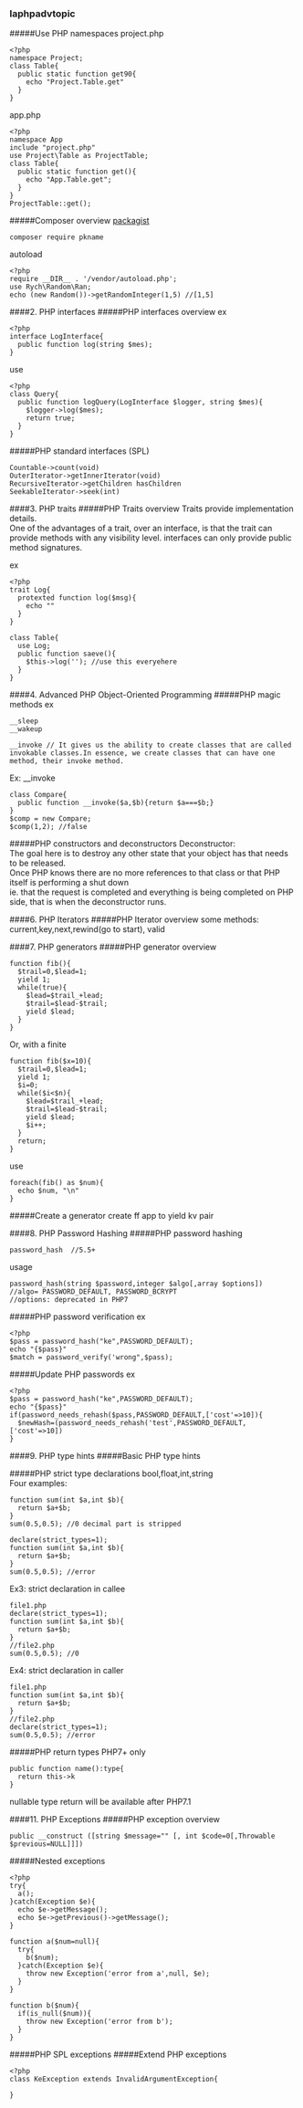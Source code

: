 ### laphpadvtopic
#####Use PHP namespaces
project.php
```
<?php
namespace Project;
class Table{
  public static function get90{
    echo "Project.Table.get" 
  }
}
```

app.php
```
<?php
namespace App
include "project.php"
use Project\Table as ProjectTable;
class Table{
  public static function get(){
    echo "App.Table.get";
  }
}
ProjectTable::get();
```
#####Composer overview
[packagist](http://packagist.com)
```
composer require pkname
```
autoload
```
<?php
require __DIR__ . '/vendor/autoload.php';
use Rych\Random\Ran;
echo (new Random())->getRandomInteger(1,5) //[1,5]
```

####2. PHP interfaces
#####PHP interfaces overview
ex
```
<?php 
interface LogInterface{
  public function log(string $mes);
}
```
use
```
<?php
class Query{
  public function logQuery(LogInterface $logger, string $mes){
    $logger->log($mes);
    return true;
  }
}
```
#####PHP standard interfaces (SPL)
```
Countable->count(void)
OuterIterator->getInnerIterator(void)
RecursiveIterator->getChildren hasChildren
SeekableIterator->seek(int)
```
####3. PHP traits
#####PHP Traits overview
Traits provide implementation details.  
One of the advantages of a trait, over an interface, is that the trait can provide methods with any visibility level. interfaces can only provide public method signatures.  

ex
```
<?php
trait Log{
  protexted function log($msg){
    echo ""
  }
}

class Table{
  use Log;
  public function saeve(){
    $this->log(''); //use this everyehere
  }
}
```
####4. Advanced PHP Object-Oriented Programming
#####PHP magic methods
ex
```
__sleep
__wakeup
```
```
__invoke // It gives us the ability to create classes that are called invokable classes.In essence, we create classes that can have one method, their invoke method.
```
Ex: __invoke
```
class Compare{
  public function __invoke($a,$b){return $a===$b;}
}
$comp = new Compare;
$comp(1,2); //false
```
#####PHP constructors and deconstructors
Deconstructor:  
The goal here is to destroy any other state that your object has that needs to be released.  
Once PHP knows there are no more references to that class or that PHP itself is performing a shut down  
ie. that the request is completed and everything is being completed on PHP side, that is when the deconstructor runs.  








####6. PHP Iterators
#####PHP Iterator overview
some methods:  
current,key,next,rewind(go to start), valid  










####7. PHP generators
#####PHP generator overview
```
function fib(){
  $trail=0,$lead=1;
  yield 1;
  while(true){
    $lead=$trail_+lead;
    $trail=$lead-$trail;
    yield $lead;
  }
}
```
Or, with a finite
```
function fib($x=10){
  $trail=0,$lead=1;
  yield 1;
  $i=0;
  while($i<$n){
    $lead=$trail_+lead;
    $trail=$lead-$trail;
    yield $lead;
    $i++;
  }
  return;
}
```
use
```
foreach(fib() as $num){
  echo $num, "\n"
}
```

#####Create a generator
create ff app to yield kv pair














####8. PHP Password Hashing
#####PHP password hashing
```
password_hash  //5.5+
```
usage
```
password_hash(string $password,integer $algo[,array $options])
//algo= PASSWORD_DEFAULT, PASSWORD_BCRYPT
//options: deprecated in PHP7
```
#####PHP password verification
ex
```
<?php
$pass = password_hash("ke",PASSWORD_DEFAULT);
echo "{$pass}"
$match = password_verify('wrong",$pass);
```

#####Update PHP passwords
ex
```
<?php
$pass = password_hash("ke",PASSWORD_DEFAULT);
echo "{$pass}"
if(password_needs_rehash($pass,PASSWORD_DEFAULT,['cost'=>10]){
  $newHash=(password_needs_rehash('test',PASSWORD_DEFAULT,['cost'=>10])
}
```
####9. PHP type hints
#####Basic PHP type hints

#####PHP strict type declarations
bool,float,int,string  
Four examples:
```
function sum(int $a,int $b){
  return $a+$b;
}
sum(0.5,0.5); //0 decimal part is stripped
```

```
declare(strict_types=1);
function sum(int $a,int $b){
  return $a+$b;
}
sum(0.5,0.5); //error
```
Ex3: strict declaration in callee
```
file1.php
declare(strict_types=1);
function sum(int $a,int $b){
  return $a+$b;
}
//file2.php
sum(0.5,0.5); //0
```

Ex4: strict declaration in caller
```
file1.php
function sum(int $a,int $b){
  return $a+$b;
}
//file2.php
declare(strict_types=1);
sum(0.5,0.5); //error
```
#####PHP return types
PHP7+ only  

```
public function name():type{
  return this->k
}
```
nullable type return will be available after PHP7.1





####11. PHP Exceptions
#####PHP exception overview
```
public __construct ([string $message="" [, int $code=0[,Throwable $previous=NULL]]])
```

#####Nested exceptions
```
<?php
try{
  a();
}catch(Exception $e){
  echo $e->getMessage();
  echo $e->getPrevious()->getMessage();
}

function a($num=null){
  try{
    b($num);
  }catch(Exception $e){
    throw new Exception('error from a',null, $e);
  }
}

function b($num){
  if(is_null($num)){
    throw new Exception('error from b');
  }
}
```
#####PHP SPL exceptions
#####Extend PHP exceptions
```
<?php
class KeException extends InvalidArgumentException{
    
}
```
